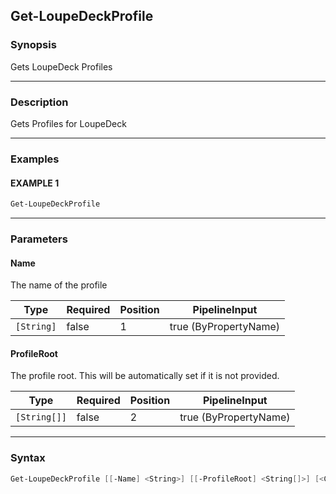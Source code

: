 Get-LoupeDeckProfile
--------------------




### Synopsis
Gets LoupeDeck Profiles



---


### Description

Gets Profiles for LoupeDeck



---


### Examples
#### EXAMPLE 1
```PowerShell
Get-LoupeDeckProfile
```



---


### Parameters
#### **Name**

The name of the profile






|Type      |Required|Position|PipelineInput        |
|----------|--------|--------|---------------------|
|`[String]`|false   |1       |true (ByPropertyName)|



#### **ProfileRoot**

The profile root.
This will be automatically set if it is not provided.






|Type        |Required|Position|PipelineInput        |
|------------|--------|--------|---------------------|
|`[String[]]`|false   |2       |true (ByPropertyName)|





---


### Syntax
```PowerShell
Get-LoupeDeckProfile [[-Name] <String>] [[-ProfileRoot] <String[]>] [<CommonParameters>]
```
